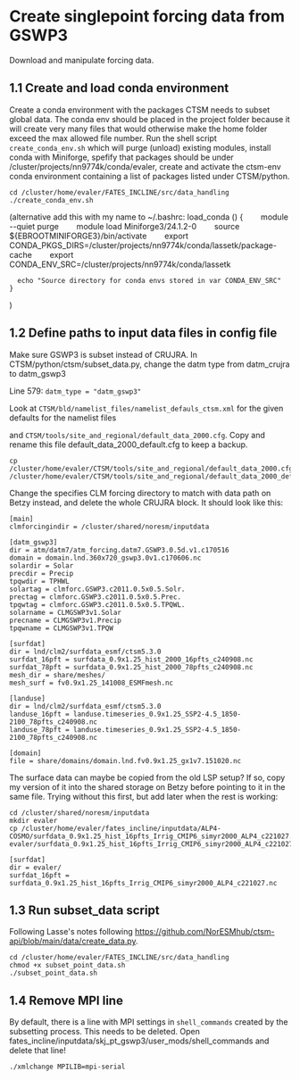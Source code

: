 # Create singlepoint forcing data from GSWP3

Download and manipulate forcing data.

## 1.1 Create and load conda environment

Create a conda environment with the packages CTSM needs to subset global data. The conda env should be placed in the project folder because it will create very many files that would otherwise make the home folder exceed the max allowed file number. Run the shell script `create_conda_env.sh` which will purge (unload) existing modules, install conda with Miniforge, spefify that packages should be under /cluster/projects/nn9774k/conda/evaler, create and activate the ctsm-env conda environment containing a list of packages listed under CTSM/python.

```
cd /cluster/home/evaler/FATES_INCLINE/src/data_handling
./create_conda_env.sh
```

(alternative add this with my name to ~/.bashrc:
    load_conda () {
      module --quiet purge
      module load Miniforge3/24.1.2-0
      source ${EBROOTMINIFORGE3}/bin/activate
      export CONDA_PKGS_DIRS=/cluster/projects/nn9774k/conda/lassetk/package-cache
      export CONDA_ENV_SRC=/cluster/projects/nn9774k/conda/lassetk

      echo "Source directory for conda envs stored in var CONDA_ENV_SRC"
    }
)

## 1.2 Define paths to input data files in config file

Make sure GSWP3 is subset instead of CRUJRA. In CTSM/python/ctsm/subset_data.py, change the datm type from datm_crujra to datm_gswp3

Line 579: `datm_type = "datm_gswp3"`

Look at `CTSM/bld/namelist_files/namelist_defauls_ctsm.xml` for the given defaults for the namelist files

and `CTSM/tools/site_and_regional/default_data_2000.cfg`. Copy and rename this file default_data_2000_default.cfg to keep a backup.

```
cp /cluster/home/evaler/CTSM/tools/site_and_regional/default_data_2000.cfg /cluster/home/evaler/CTSM/tools/site_and_regional/default_data_2000_default.cfg
```

Change the specifies CLM forcing directory to match with data path on Betzy instead, and delete the whole CRUJRA block. It should look like this: 

```
[main]
clmforcingindir = /cluster/shared/noresm/inputdata

[datm_gswp3]
dir = atm/datm7/atm_forcing.datm7.GSWP3.0.5d.v1.c170516
domain = domain.lnd.360x720_gswp3.0v1.c170606.nc
solardir = Solar
precdir = Precip
tpqwdir = TPHWL
solartag = clmforc.GSWP3.c2011.0.5x0.5.Solr.
prectag = clmforc.GSWP3.c2011.0.5x0.5.Prec.
tpqwtag = clmforc.GSWP3.c2011.0.5x0.5.TPQWL.
solarname = CLMGSWP3v1.Solar
precname = CLMGSWP3v1.Precip
tpqwname = CLMGSWP3v1.TPQW

[surfdat]
dir = lnd/clm2/surfdata_esmf/ctsm5.3.0
surfdat_16pft = surfdata_0.9x1.25_hist_2000_16pfts_c240908.nc
surfdat_78pft = surfdata_0.9x1.25_hist_2000_78pfts_c240908.nc
mesh_dir = share/meshes/
mesh_surf = fv0.9x1.25_141008_ESMFmesh.nc

[landuse]
dir = lnd/clm2/surfdata_esmf/ctsm5.3.0
landuse_16pft = landuse.timeseries_0.9x1.25_SSP2-4.5_1850-2100_78pfts_c240908.nc
landuse_78pft = landuse.timeseries_0.9x1.25_SSP2-4.5_1850-2100_78pfts_c240908.nc

[domain]
file = share/domains/domain.lnd.fv0.9x1.25_gx1v7.151020.nc
```

The surface data can maybe be copied from the old LSP setup? If so, copy my version of it into the shared storage on Betzy before pointing to it in the same file. Trying without this first, but add later when the rest is working:


```
cd /cluster/shared/noresm/inputdata
mkdir evaler
cp /cluster/home/evaler/fates_incline/inputdata/ALP4-COSMO/surfdata_0.9x1.25_hist_16pfts_Irrig_CMIP6_simyr2000_ALP4_c221027.nc evaler/surfdata_0.9x1.25_hist_16pfts_Irrig_CMIP6_simyr2000_ALP4_c221027.nc
```


```
[surfdat]
dir = evaler/
surfdat_16pft = surfdata_0.9x1.25_hist_16pfts_Irrig_CMIP6_simyr2000_ALP4_c221027.nc
```

## 1.3 Run subset_data script

Following Lasse's notes following https://github.com/NorESMhub/ctsm-api/blob/main/data/create_data.py. 

```
cd /cluster/home/evaler/FATES_INCLINE/src/data_handling
chmod +x subset_point_data.sh
./subset_point_data.sh
```

## 1.4 Remove MPI line

By default, there is a line with MPI settings in `shell_commands` created by the subsetting process. This needs to be deleted. Open fates_incline/inputdata/skj_pt_gswp3/user_mods/shell_commands and delete that line!

`./xmlchange MPILIB=mpi-serial`